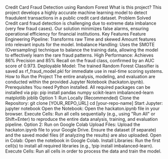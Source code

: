 Credit Card Fraud Detection using Random Forest
What is this project?
This project develops a highly accurate machine learning model to detect fraudulent transactions in a public credit card dataset.
Problem Solved
Credit card fraud detection is challenging due to extreme data imbalance (very few fraud cases). Our solution minimizes false alarms, ensuring operational efficiency for financial institutions.
Key Features
Feature Engineering Pipeline: Transforms raw Time and skewed Amount features into relevant inputs for the model.
Imbalance Handling: Uses the SMOTE (Oversampling) technique to balance the training data, allowing the model to effectively learn the rare fraud patterns.
High Performance: Achieves 86% Precision and 85% Recall on the fraud class, confirmed by an AUC score of 0.973.
Deployable Model: The trained Random Forest Classifier is saved as rf_fraud_model.pkl for immediate use in real-time scoring systems.
How to Run the Project
The entire analysis, modeling, and evaluation are conducted within the provided Jupyter Notebook (hackaton.ipynb).
Prerequisites
You need Python installed. All required packages can be installed via pip:
pip install pandas numpy scikit-learn imbalanced-learn matplotlib joblib
Option 1: Run Locally (Recommended)
Clone the Repository:
git clone [YOUR_REPO_URL]
cd [your-repo-name]
Start Jupyter:
jupyter notebook
Open the Notebook: Open the hackaton.ipynb file in your browser.
Execute Cells: Run all cells sequentially (e.g., using "Run All" or Shift+Enter) to reproduce the entire data analysis, training, and evaluation pipeline.
Option 2: Run on Google Colab
Upload Files: Upload the hackaton.ipynb file to your Google Drive. Ensure the dataset (if separate) and the saved model files (if analyzing the results) are also uploaded.
Open in Colab: Open the notebook in Google Colab.
Install Libraries: Run the first cell(s) to install all required libraries (e.g., !pip install imbalanced-learn).
Execute Cells: Run all cells in order to process the data and train the model.
